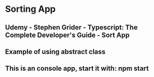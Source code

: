 # Sorting App

## Udemy - Stephen Grider - Typescript: The Complete Developer's Guide - Sort App

## Example of using abstract class
## This is an console app, start it with: npm start
